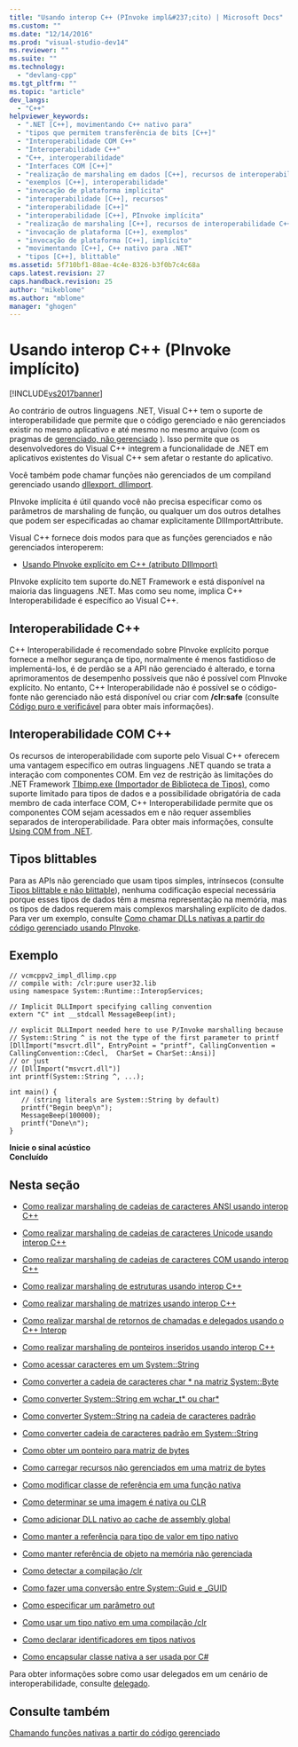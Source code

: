 ```yaml
---
title: "Usando interop C++ (PInvoke impl&#237;cito) | Microsoft Docs"
ms.custom: ""
ms.date: "12/14/2016"
ms.prod: "visual-studio-dev14"
ms.reviewer: ""
ms.suite: ""
ms.technology: 
  - "devlang-cpp"
ms.tgt_pltfrm: ""
ms.topic: "article"
dev_langs: 
  - "C++"
helpviewer_keywords: 
  - ".NET [C++], movimentando C++ nativo para"
  - "tipos que permitem transferência de bits [C++]"
  - "Interoperabilidade COM C++"
  - "Interoperabilidade C++"
  - "C++, interoperabilidade"
  - "Interfaces COM [C++]"
  - "realização de marshaling em dados [C++], recursos de interoperabilidade C++"
  - "exemplos [C++], interoperabilidade"
  - "invocação de plataforma implícita"
  - "interoperabilidade [C++], recursos"
  - "interoperabilidade [C++]"
  - "interoperabilidade [C++], PInvoke implícita"
  - "realização de marshaling [C++], recursos de interoperabilidade C++"
  - "invocação de plataforma [C++], exemplos"
  - "invocação de plataforma [C++], implícito"
  - "movimentando [C++], C++ nativo para .NET"
  - "tipos [C++], blittable"
ms.assetid: 5f710bf1-88ae-4c4e-8326-b3f0b7c4c68a
caps.latest.revision: 27
caps.handback.revision: 25
author: "mikeblome"
ms.author: "mblome"
manager: "ghogen"
---
```

# Usando interop C++ (PInvoke impl&#237;cito)
[!INCLUDE[vs2017banner](../assembler/inline/includes/vs2017banner.md)]

Ao contrário de outros linguagens .NET, Visual C\+\+ tem o suporte de interoperabilidade que permite que o código gerenciado e não gerenciados existir no mesmo aplicativo e até mesmo no mesmo arquivo \(com os pragmas de [gerenciado, não gerenciado](../preprocessor/managed-unmanaged.md) \).  Isso permite que os desenvolvedores do Visual C\+\+ integrem a funcionalidade de .NET em aplicativos existentes do Visual C\+\+ sem afetar o restante do aplicativo.  
  
 Você também pode chamar funções não gerenciados de um compiland gerenciado usando [dllexport, dllimport](../cpp/dllexport-dllimport.md).  
  
 PInvoke implícita é útil quando você não precisa especificar como os parâmetros de marshaling de função, ou qualquer um dos outros detalhes que podem ser especificadas ao chamar explicitamente DllImportAttribute.  
  
 Visual C\+\+ fornece dois modos para que as funções gerenciados e não gerenciados interoperem:  
  
-   [Usando PInvoke explícito em C\+\+ \(atributo DllImport\)](../dotnet/using-explicit-pinvoke-in-cpp-dllimport-attribute.md)  
  
 PInvoke explícito tem suporte do.NET Framework e está disponível na maioria das linguagens .NET.  Mas como seu nome, implica C\+\+ Interoperabilidade é específico ao Visual C\+\+.  
  
## Interoperabilidade C\+\+  
 C\+\+ Interoperabilidade é recomendado sobre PInvoke explícito porque fornece a melhor segurança de tipo, normalmente é menos fastidioso de implementá\-los, é de perdão se a API não gerenciado é alterado, e torna aprimoramentos de desempenho possíveis que não é possível com PInvoke explícito.  No entanto, C\+\+ Interoperabilidade não é possível se o código\-fonte não gerenciado não está disponível ou criar com **\/clr:safe** \(consulte [Código puro e verificável](../dotnet/pure-and-verifiable-code-cpp-cli.md) para obter mais informações\).  
  
## Interoperabilidade COM C\+\+  
 Os recursos de interoperabilidade com suporte pelo Visual C\+\+ oferecem uma vantagem específico em outras linguagens .NET quando se trata a interação com componentes COM.  Em vez de restrição às limitações do .NET Framework [Tlbimp.exe \(Importador de Biblioteca de Tipos\)](../Topic/Tlbimp.exe%20\(Type%20Library%20Importer\).md), como suporte limitado para tipos de dados e a possibilidade obrigatória de cada membro de cada interface COM, C\+\+ Interoperabilidade permite que os componentes COM sejam acessados em e não requer assemblies separados de interoperabilidade.  Para obter mais informações, consulte [Using COM from .NET](http://msdn.microsoft.com/pt-br/03976661-6278-4227-a6c1-3b3315502c15).  
  
## Tipos blittables  
 Para as APIs não gerenciado que usam tipos simples, intrínsecos \(consulte [Tipos blittable e não blittable](../Topic/Blittable%20and%20Non-Blittable%20Types.md)\), nenhuma codificação especial necessária porque esses tipos de dados têm a mesma representação na memória, mas os tipos de dados requerem mais complexos marshaling explícito de dados.  Para ver um exemplo, consulte [Como chamar DLLs nativas a partir do código gerenciado usando PInvoke](../dotnet/how-to-call-native-dlls-from-managed-code-using-pinvoke.md).  
  
## Exemplo  
  
```  
// vcmcppv2_impl_dllimp.cpp  
// compile with: /clr:pure user32.lib  
using namespace System::Runtime::InteropServices;  
  
// Implicit DLLImport specifying calling convention  
extern "C" int __stdcall MessageBeep(int);  
  
// explicit DLLImport needed here to use P/Invoke marshalling because  
// System::String ^ is not the type of the first parameter to printf  
[DllImport("msvcrt.dll", EntryPoint = "printf", CallingConvention = CallingConvention::Cdecl,  CharSet = CharSet::Ansi)]  
// or just  
// [DllImport("msvcrt.dll")]  
int printf(System::String ^, ...);   
  
int main() {  
   // (string literals are System::String by default)  
   printf("Begin beep\n");  
   MessageBeep(100000);  
   printf("Done\n");  
}  
```  
  
  **Inicie o sinal acústico**  
**Concluído**   
## Nesta seção  
  
-   [Como realizar marshaling de cadeias de caracteres ANSI usando interop C\+\+](../Topic/How%20to:%20Marshal%20ANSI%20Strings%20Using%20C++%20Interop.md)  
  
-   [Como realizar marshaling de cadeias de caracteres Unicode usando interop C\+\+](../dotnet/how-to-marshal-unicode-strings-using-cpp-interop.md)  
  
-   [Como realizar marshaling de cadeias de caracteres COM usando interop C\+\+](../dotnet/how-to-marshal-com-strings-using-cpp-interop.md)  
  
-   [Como realizar marshaling de estruturas usando interop C\+\+](../dotnet/how-to-marshal-structures-using-cpp-interop.md)  
  
-   [Como realizar marshaling de matrizes usando interop C\+\+](../dotnet/how-to-marshal-arrays-using-cpp-interop.md)  
  
-   [Como realizar marshal de retornos de chamadas e delegados usando o C\+\+ Interop](../dotnet/how-to-marshal-callbacks-and-delegates-by-using-cpp-interop.md)  
  
-   [Como realizar marshaling de ponteiros inseridos usando interop C\+\+](../dotnet/how-to-marshal-embedded-pointers-using-cpp-interop.md)  
  
-   [Como acessar caracteres em um System::String](../dotnet/how-to-access-characters-in-a-system-string.md)  
  
-   [Como converter a cadeia de caracteres char \* na matriz System::Byte](../dotnet/how-to-convert-char-star-string-to-system-byte-array.md)  
  
-   [Como converter System::String em wchar\_t\* ou char\*](../dotnet/how-to-convert-system-string-to-wchar-t-star-or-char-star.md)  
  
-   [Como converter System::String na cadeia de caracteres padrão](../dotnet/how-to-convert-system-string-to-standard-string.md)  
  
-   [Como converter cadeia de caracteres padrão em System::String](../dotnet/how-to-convert-standard-string-to-system-string.md)  
  
-   [Como obter um ponteiro para matriz de bytes](../dotnet/how-to-obtain-a-pointer-to-byte-array.md)  
  
-   [Como carregar recursos não gerenciados em uma matriz de bytes](../Topic/How%20to:%20Load%20Unmanaged%20Resources%20into%20a%20Byte%20Array.md)  
  
-   [Como modificar classe de referência em uma função nativa](../Topic/How%20to:%20Modify%20Reference%20Class%20in%20a%20Native%20Function.md)  
  
-   [Como determinar se uma imagem é nativa ou CLR](../Topic/How%20to:%20Determine%20if%20an%20Image%20is%20Native%20or%20CLR.md)  
  
-   [Como adicionar DLL nativo ao cache de assembly global](../dotnet/how-to-add-native-dll-to-global-assembly-cache.md)  
  
-   [Como manter a referência para tipo de valor em tipo nativo](../dotnet/how-to-hold-reference-to-value-type-in-native-type.md)  
  
-   [Como manter referência de objeto na memória não gerenciada](../dotnet/how-to-hold-object-reference-in-unmanaged-memory.md)  
  
-   [Como detectar a compilação \/clr](../dotnet/how-to-detect-clr-compilation.md)  
  
-   [Como fazer uma conversão entre System::Guid e \_GUID](../Topic/How%20to:%20Convert%20Between%20System::Guid%20and%20_GUID.md)  
  
-   [Como especificar um parâmetro out](../dotnet/how-to-specify-an-out-parameter.md)  
  
-   [Como usar um tipo nativo em uma compilação \/clr](../Topic/How%20to:%20Use%20a%20Native%20Type%20in%20a%20-clr%20Compilation.md)  
  
-   [Como declarar identificadores em tipos nativos](../dotnet/how-to-declare-handles-in-native-types.md)  
  
-   [Como encapsular classe nativa a ser usada por C\#](../Topic/How%20to:%20Wrap%20Native%20Class%20for%20Use%20by%20C%23.md)  
  
 Para obter informações sobre como usar delegados em um cenário de interoperabilidade, consulte [delegado](../windows/delegate-cpp-component-extensions.md).  
  
## Consulte também  
 [Chamando funções nativas a partir do código gerenciado](../dotnet/calling-native-functions-from-managed-code.md)